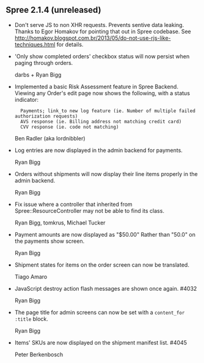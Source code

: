 ## Spree 2.1.4 (unreleased) ##

* Don't serve JS to non XHR requests. Prevents sentive data leaking. Thanks to
  Egor Homakov for pointing that out in Spree codebase.
  See http://homakov.blogspot.com.br/2013/05/do-not-use-rjs-like-techniques.html
  for details.

* 'Only show completed orders' checkbox status will now persist when paging through orders.

    darbs + Ryan Bigg

* Implemented a basic Risk Assessment feature in Spree Backend. Viewing any Order's edit page now shows the following, with a status indicator:

        Payments; link_to new log feature (ie. Number of multiple failed authorization requests)
        AVS response (ie. Billing address not matching credit card)
        CVV response (ie. code not matching)

    Ben Radler (aka lordnibbler)

* Log entries are now displayed in the admin backend for payments.

    Ryan Bigg

* Orders without shipments will now display their line items properly in the admin backend.

    Ryan Bigg

* Fix issue where a controller that inherited from Spree::ResourceController may not be able to find its class.

    Ryan Bigg, tomkrus, Michael Tucker

* Payment amounts are now displayed as "$50.00" Rather than "50.0" on the payments show screen.

    Ryan Bigg

* Shipment states for items on the order screen can now be translated.

    Tiago Amaro

* JavaScript destroy action flash messages are shown once again. #4032

    Ryan Bigg

* The page title for admin screens can now be set with a `content_for :title` block. 

    Ryan Bigg

* Items' SKUs are now displayed on the shipment manifest list. #4045

    Peter Berkenbosch

